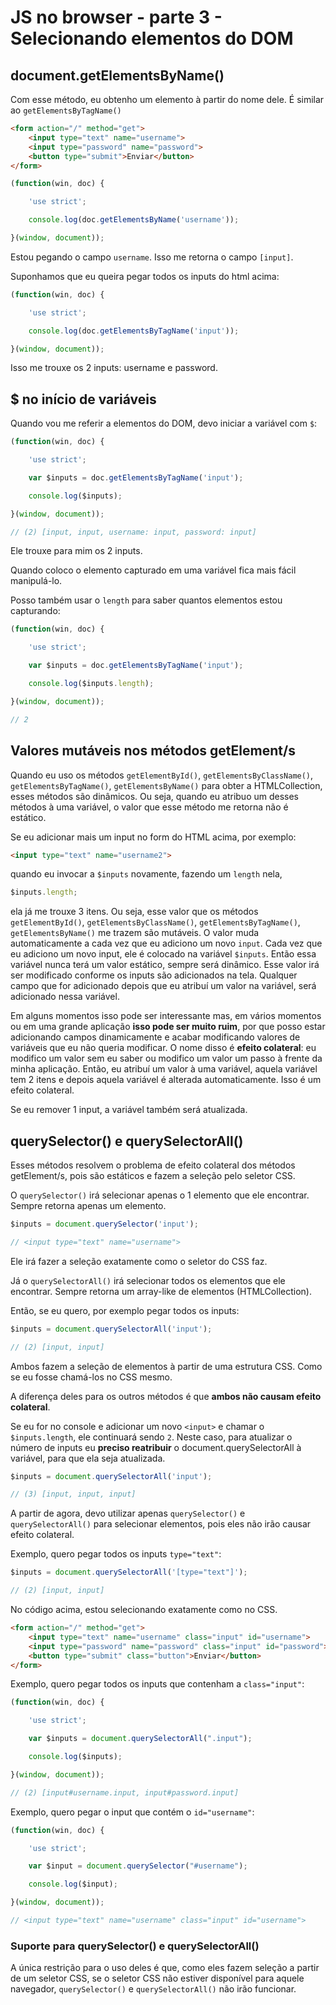 # JS no browser - parte 3 - Selecionando elementos do DOM

## document.getElementsByName()
Com esse método, eu obtenho um elemento à partir do nome dele. É similar ao `getElementsByTagName()`

```HTML
<form action="/" method="get">
    <input type="text" name="username">
    <input type="password" name="password">
    <button type="submit">Enviar</button>
</form>
```

```JAVASCRIPT
(function(win, doc) {

    'use strict';

    console.log(doc.getElementsByName('username'));

}(window, document));
```
Estou pegando o campo `username`. Isso me retorna o campo `[input]`.

Suponhamos que eu queira pegar todos os inputs do html acima:

```JAVASCRIPT
(function(win, doc) {

    'use strict';

    console.log(doc.getElementsByTagName('input'));

}(window, document));
```
Isso me trouxe os 2 inputs: username e password.

## $ no início de variáveis
Quando vou me referir a elementos do DOM, devo iniciar a variável com `$`:

```JAVASCRIPT
(function(win, doc) {

    'use strict';

    var $inputs = doc.getElementsByTagName('input');

    console.log($inputs);

}(window, document));
```

```JAVASCRIPT
// (2) [input, input, username: input, password: input]
```

Ele trouxe para mim os 2 inputs.

Quando coloco o elemento capturado em uma variável  fica mais fácil manipulá-lo.

Posso também usar o `length` para saber quantos elementos estou capturando:

```JAVASCRIPT
(function(win, doc) {

    'use strict';

    var $inputs = doc.getElementsByTagName('input');

    console.log($inputs.length);

}(window, document));
```

```JAVASCRIPT
// 2
```

## Valores mutáveis nos métodos getElement/s
Quando eu uso os métodos `getElementById()`, `getElementsByClassName()`, `getElementsByTagName()`, `getElementsByName()` para obter a HTMLCollection, esses métodos são dinâmicos. Ou seja, quando eu atribuo um desses métodos à uma variável, o valor que esse método me retorna não é estático.

Se eu adicionar mais um input no form do HTML acima, por exemplo:
```HTML
<input type="text" name="username2">
```

quando eu invocar a `$inputs` novamente, fazendo um `length` nela,

```JAVASCRIPT
$inputs.length;
```

 ela já me trouxe 3 itens. Ou seja, esse valor que os métodos `getElementById()`, `getElementsByClassName()`, `getElementsByTagName()`, `getElementsByName()` me trazem são mutáveis. O valor muda automaticamente a cada vez que eu adiciono um novo `input`. Cada vez que eu adiciono um novo input, ele é colocado na variável `$inputs`. Então essa variável nunca terá um valor estático, sempre será dinâmico. Esse valor irá ser modificado conforme os inputs são adicionados na tela. Qualquer campo que for adicionado depois que eu atribuí um valor na variável, será adicionado nessa variável. 
 
Em alguns momentos isso pode ser interessante mas, em vários momentos ou em uma grande aplicação **isso pode ser muito ruim**, por que posso estar adicionando campos dinamicamente e acabar modificando valores de variáveis que eu não queria modificar. O nome disso é **efeito colateral**: eu modifico um valor sem eu saber ou modifico um valor um passo à frente da minha aplicação. Então, eu atribuí um valor à uma variável, aquela variável tem 2 itens e depois aquela variável é alterada automaticamente. Isso é um efeito colateral.

Se eu remover 1 input, a variável também será atualizada.

## querySelector() e querySelectorAll()
Esses métodos resolvem o problema de efeito colateral dos métodos getElement/s, pois são estáticos e fazem a seleção pelo seletor CSS.

O `querySelector()` irá selecionar apenas o 1 elemento que ele encontrar. Sempre retorna apenas um elemento.

```JAVASCRIPT
$inputs = document.querySelector('input');

// <input type="text" name="username">
```

Ele irá fazer a seleção exatamente como o seletor do CSS faz.

Já o `querySelectorAll()` irá selecionar todos os elementos que ele encontrar. Sempre retorna um array-like de elementos (HTMLCollection).

Então, se eu quero, por exemplo pegar todos os inputs:

```JAVASCRIPT
$inputs = document.querySelectorAll('input');

// (2) [input, input]
```

Ambos fazem a seleção de elementos à partir de uma estrutura CSS. Como se eu fosse chamá-los no CSS mesmo.

A diferença deles para os outros métodos é que **ambos não causam efeito colateral**.

Se eu for no console e adicionar um novo `<input>` e chamar o `$inputs.length`, ele continuará sendo `2`. Neste caso, para atualizar o número de inputs eu **preciso reatribuir** o document.querySelectorAll à variável, para que ela seja atualizada.

```JAVASCRIPT
$inputs = document.querySelectorAll('input');

// (3) [input, input, input]
```
A partir de agora, devo utilizar apenas `querySelector()` e `querySelectorAll()` para selecionar elementos, pois eles não irão causar efeito colateral.

Exemplo, quero pegar todos os inputs `type="text"`:

```JAVASCRIPT
$inputs = document.querySelectorAll('[type="text"]');

// (2) [input, input]
```
No código acima, estou selecionando exatamente como no CSS.

```HTML
<form action="/" method="get">
    <input type="text" name="username" class="input" id="username">
    <input type="password" name="password" class="input" id="password">
    <button type="submit" class="button">Enviar</button>
</form>
```

Exemplo, quero pegar todos os inputs que contenham a `class="input"`:

```JAVASCRIPT
(function(win, doc) {

    'use strict';

    var $inputs = document.querySelectorAll(".input");

    console.log($inputs);

}(window, document));

// (2) [input#username.input, input#password.input]
```

Exemplo, quero pegar o input que contém o `id="username"`:

```JAVASCRIPT
(function(win, doc) {

    'use strict';

    var $input = document.querySelector("#username");

    console.log($input);

}(window, document));

// <input type="text" name="username" class="input" id="username">
```

### Suporte para querySelector() e querySelectorAll()
A única restrição para o uso deles é que, como eles fazem seleção a partir de um seletor CSS, se o seletor CSS não estiver disponível para aquele navegador, `querySelector()` e `querySelectorAll()` não irão funcionar.
